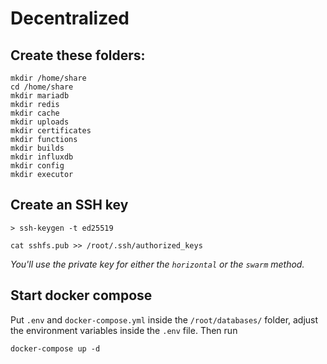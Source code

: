 # Decentralized

## Create these folders:

```shell
mkdir /home/share
cd /home/share
mkdir mariadb
mkdir redis
mkdir cache
mkdir uploads
mkdir certificates
mkdir functions
mkdir builds
mkdir influxdb
mkdir config
mkdir executor
```

## Create an SSH key

```shell
> ssh-keygen -t ed25519

cat sshfs.pub >> /root/.ssh/authorized_keys
```

_You'll use the private key for either the `horizontal` or the `swarm` method._

## Start docker compose

Put `.env` and `docker-compose.yml` inside the `/root/databases/` folder, adjust the environment variables inside the `.env` file. Then run

```shell
docker-compose up -d
```
